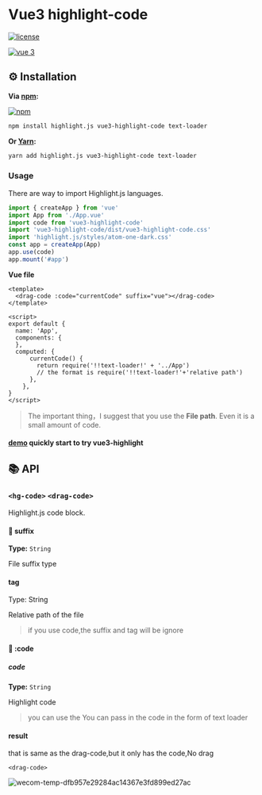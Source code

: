 # Vue3 highlight-code

[![license](https://img.shields.io/github/license/gluons/vue-highlight.js.svg?style=flat-square)](https://github.com/gluons/vue-highlight.js/blob/master/LICENSE)

[![vue 3](https://img.shields.io/badge/vue-3-42b983.svg?style=flat-square)](https://vuejs.org)

## ⚙️ Installation

**Via [npm](https://www.npmjs.com):**

[![npm](https://nodei.co/npm/vue3-highlight-code.png?downloads=true&downloadRank=true&stars=true)](https://www.npmjs.com/package/vue3-highlight-code)

```bash
npm install highlight.js vue3-highlight-code text-loader
```

**Or [Yarn](https://yarnpkg.com):**

```bash
yarn add highlight.js vue3-highlight-code text-loader
```

### Usage

There are way to import Highlight.js languages.

```js
import { createApp } from 'vue'
import App from './App.vue'
import code from 'vue3-highlight-code'
import 'vue3-highlight-code/dist/vue3-highlight-code.css'
import 'highlight.js/styles/atom-one-dark.css'
const app = createApp(App)
app.use(code)
app.mount('#app')
```

**Vue file**

```vue
<template>
  <drag-code :code="currentCode" suffix="vue"></drag-code>
</template>

<script>
export default {
  name: 'App',
  components: {
  },
  computed: {
      currentCode() { 
        return require('!!text-loader!' + '../App')
        // the format is require('!!text-loader!'+'relative path')
      },
    },
}
</script>
```

> The important thing，I suggest that you use the **File path**. Even it is a small amount of code. 

#### [demo](https://github.com/F-one-1/vue3-test) quickly start to try vue3-highlight


## 📚 API

### `<hg-code>`  `<drag-code>` 

Highlight.js code block.

#### 🔰 suffix

**Type:** `String`

File suffix type

 #### tag

Type: String

Relative path of the file 

> if you use code,the suffix and tag will be ignore

#### 🔰 :code

##### code

**Type:** `String`

Highlight code 

> you can use the You can pass in the code in the form of text loader


#### result

**<hg-code>**

that is same as the drag-code,but it only has the code,No drag

```
<drag-code>
```

![wecom-temp-dfb957e29284ac14367e3fd899ed27ac](https://user-images.githubusercontent.com/68687740/150127066-1c60f123-d108-4ea9-9f23-960910960499.png)
